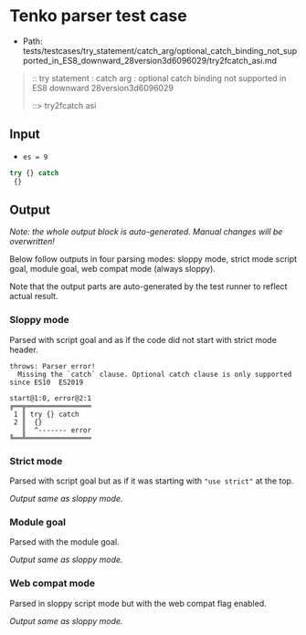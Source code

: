 # Tenko parser test case

- Path: tests/testcases/try_statement/catch_arg/optional_catch_binding_not_supported_in_ES8_downward_28version3d6096029/try2fcatch_asi.md

> :: try statement : catch arg : optional catch binding not supported in ES8 downward 28version3d6096029
>
> ::> try2fcatch asi

## Input

- `es = 9`

`````js
try {} catch 
 {}
`````

## Output

_Note: the whole output block is auto-generated. Manual changes will be overwritten!_

Below follow outputs in four parsing modes: sloppy mode, strict mode script goal, module goal, web compat mode (always sloppy).

Note that the output parts are auto-generated by the test runner to reflect actual result.

### Sloppy mode

Parsed with script goal and as if the code did not start with strict mode header.

`````
throws: Parser error!
  Missing the `catch` clause. Optional catch clause is only supported since ES10  ES2019

start@1:0, error@2:1
╔══╦════════════════
 1 ║ try {} catch
 2 ║  {}
   ║  ^------- error
╚══╩════════════════

`````

### Strict mode

Parsed with script goal but as if it was starting with `"use strict"` at the top.

_Output same as sloppy mode._

### Module goal

Parsed with the module goal.

_Output same as sloppy mode._

### Web compat mode

Parsed in sloppy script mode but with the web compat flag enabled.

_Output same as sloppy mode._

